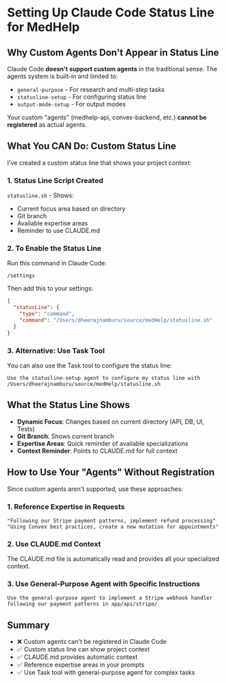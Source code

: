 # Setting Up Claude Code Status Line for MedHelp

## Why Custom Agents Don't Appear in Status Line

Claude Code **doesn't support custom agents** in the traditional sense. The agents system is built-in and limited to:
- `general-purpose` - For research and multi-step tasks
- `statusline-setup` - For configuring status line
- `output-mode-setup` - For output modes

Your custom "agents" (medhelp-api, convex-backend, etc.) **cannot be registered** as actual agents.

## What You CAN Do: Custom Status Line

I've created a custom status line that shows your project context:

### 1. Status Line Script Created
`statusline.sh` - Shows:
- Current focus area based on directory
- Git branch
- Available expertise areas
- Reminder to use CLAUDE.md

### 2. To Enable the Status Line

Run this command in Claude Code:
```
/settings
```

Then add this to your settings:
```json
{
  "statusLine": {
    "type": "command",
    "command": "/Users/dheerajnamburu/source/medHelp/statusline.sh"
  }
}
```

### 3. Alternative: Use Task Tool

You can also use the Task tool to configure the status line:
```
Use the statusline-setup agent to configure my status line with /Users/dheerajnamburu/source/medHelp/statusline.sh
```

## What the Status Line Shows

- **Dynamic Focus**: Changes based on current directory (API, DB, UI, Tests)
- **Git Branch**: Shows current branch
- **Expertise Areas**: Quick reminder of available specializations
- **Context Reminder**: Points to CLAUDE.md for full context

## How to Use Your "Agents" Without Registration

Since custom agents aren't supported, use these approaches:

### 1. Reference Expertise in Requests
```
"Following our Stripe payment patterns, implement refund processing"
"Using Convex best practices, create a new mutation for appointments"
```

### 2. Use CLAUDE.md Context
The CLAUDE.md file is automatically read and provides all your specialized context.

### 3. Use General-Purpose Agent with Specific Instructions
```
Use the general-purpose agent to implement a Stripe webhook handler following our payment patterns in app/api/stripe/
```

## Summary

- ❌ Custom agents can't be registered in Claude Code
- ✅ Custom status line can show project context
- ✅ CLAUDE.md provides automatic context
- ✅ Reference expertise areas in your prompts
- ✅ Use Task tool with general-purpose agent for complex tasks